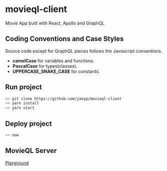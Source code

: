 # movieql-client
Movie App built with React, Apollo and GraphQL

## Coding Conventions and Case Styles
Source code except for GraphQL pieces follows the Javascript conventions.
* **camelCase** for variables and functions.
* **PascalCase** for types(classes).
* **UPPERCASE_SNAKE_CASE** for constants.

## Run project
```bash
~> git clone https://github.com/jaeyp/movieql-client
~> yarn install
~> yarn start
```

## Deploy project
```bash
~> now
```

## MovieQL Server
[Playground](https://movieql-server.now.sh/graphql)
